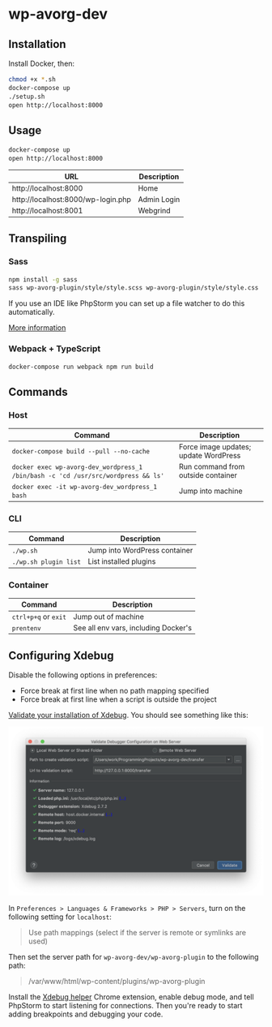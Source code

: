 # wp-avorg-dev

## Installation

Install Docker, then:

```bash
chmod +x *.sh
docker-compose up
./setup.sh
open http://localhost:8000
```

## Usage

```bash
docker-compose up
open http://localhost:8000
```

URL                                | Description
-----------------------------------|---------------
http://localhost:8000              | Home
http://localhost:8000/wp-login.php | Admin Login
http://localhost:8001              | Webgrind

## Transpiling

### Sass

```bash
npm install -g sass
sass wp-avorg-plugin/style/style.scss wp-avorg-plugin/style/style.css
```

If you use an IDE like PhpStorm you can set up a file watcher to do this automatically.

[More information](http://sass-lang.com/install)

### Webpack + TypeScript

```bash
docker-compose run webpack npm run build
```

## Commands

### Host

Command                                                                           | Description
----------------------------------------------------------------------------------|--------------------------------------
`docker-compose build --pull --no-cache`                                          | Force image updates; update WordPress
`docker exec wp-avorg-dev_wordpress_1 /bin/bash -c 'cd /usr/src/wordpress && ls'` | Run command from outside container
`docker exec -it wp-avorg-dev_wordpress_1 bash`                                   | Jump into machine

### CLI

Command               | Description
----------------------|--------------------------------------
`./wp.sh`             | Jump into WordPress container
`./wp.sh plugin list` | List installed plugins

### Container

Command              | Description
---------------------|-------------------------------------
`ctrl+p+q` or `exit` | Jump out of machine
`prentenv`           | See all env vars, including Docker's

## Configuring Xdebug

Disable the following options in preferences:

- Force break at first line when no path mapping specified
- Force break at first line when a script is outside the project

[Validate your installation of Xdebug](https://www.jetbrains.com/help/phpstorm/configuring-xdebug.html#web-server-debugging). 
You should see something like this:

![Xdebug validation](img/validate_xdebug.png)

In `Preferences > Languages & Frameworks > PHP > Servers`, turn on the following setting for `localhost`:

> Use path mappings (select if the server is remote or symlinks are used)

Then set the server path for `wp-avorg-dev/wp-avorg-plugin` to the following path:

> /var/www/html/wp-content/plugins/wp-avorg-plugin

Install the [Xdebug helper](https://chrome.google.com/webstore/detail/xdebug-helper/eadndfjplgieldjbigjakmdgkmoaaaoc)
Chrome extension, enable debug mode, and tell PhpStorm to start listening for connections. Then you're ready to start
adding breakpoints and debugging your code.
